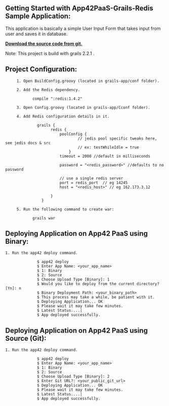 Getting Started with App42PaaS-Grails-Redis Sample Application:
---------------------------------------------------------

This application is basically a simple User Input Form that takes input from user and saves it in database.

<b>[Download the source code from git.](https://github.com/shephertz/App42PaaS-Grails-Redis-Sample/archive/master.zip)</b>

Note: This project is build with grails 2.2.1 .

Project Configuration:
--------------------------

         1. Open BuildConfig.groovy (located in grails-app/conf folder).

		 2. Add the Redis dependency.
		  
				compile ":redis:1.4.2"
				
		 3. Open Config.groovy (located in grails-app/Cconf folder).
		 
         4. Add Redis configuration details in it.

                  grails {
						redis {
							poolConfig {
									// jedis pool specific tweaks here, see jedis docs & src
									// ex: testWhileIdle = true
								}
							timeout = 2000 //default in milliseconds
							
							password = "<redis_password>" //defaults to no password

							// use a single redis server 
							port = redis_port  // eg 14245
							host = "<redis_host>" // eg 162.173.3.12

						}
					}

         5. Run the following command to create war: 
				
				grails war
					

Deploying Application on App42 PaaS using Binary:
---------------------------------------------------
					
		
	1. Run the app42 deploy command.
        
                  $ app42 deploy
                  $ Enter App Name: <your_app_name>
				  $ 1: Binary
				  $	2: Source
				  $ Choose Upload Type [Binary]: 1
                  $ Would you like to deploy from the current directory? [Yn]: n
                  $ Binary Deployment Path: <your_binary_path>
                  $ This process may take a while, be patient with it.
                  $ Deploying Application... OK
                  $ Please wait it may take few minutes.
                  $ Latest Status....|
                  $ App deployed successfully.
				  

Deploying Application on App42 PaaS using Source (Git):
--------------------------------------------------------

	1. Run the app42 deploy command.
	
				  $ app42 deploy
                  $ Enter App Name: <your_app_name>
				  $ 1: Binary
				  $	2: Source
				  $ Choose Upload Type [Binary]: 2
				  $ Enter Git URL?: <your_public_git_url>
				  $ Deploying Application... OK
                  $ Please wait it may take few minutes.
                  $ Latest Status....|
                  $ App deployed successfully.
